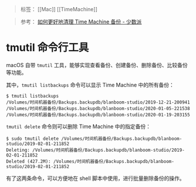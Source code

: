 > 标签： [[Mac]] [[TimeMachine]] 

> 参考： [如何更好地清理 Time Machine 备份 - 少数派](https://sspai.com/post/59368#!)

# tmutil 命令行工具

macOS 自带 `tmutil` 工具，能够实现查看备份、创建备份、删除备份、比较备份等功能。

其中，`tmutil listbackups` 命令可以显示 Time Machine 中的所有备份：

```
$ tmutil listbackups
/Volumes/时间机器备份/Backups.backupdb/blanboom-studio/2019-12-21-200941
/Volumes/时间机器备份/Backups.backupdb/blanboom-studio/2020-01-05-221538
/Volumes/时间机器备份/Backups.backupdb/blanboom-studio/2020-01-19-203155
```

`tmutil delete` 命令则可以删除 Time Machine 中的指定备份：

```
$ sudo tmutil delete /Volumes/时间机器备份/Backups.backupdb/blanboom-studio/2019-02-01-211852 
Deleting: /Volumes/时间机器备份/Backups.backupdb/blanboom-studio/2019-02-01-211852
Deleted (427.2M): /Volumes/时间机器备份/Backups.backupdb/blanboom-studio/2019-02-01-211852
```

有了这两条命令，可以方便地在 shell 脚本中使用，进行批量删除备份的操作。